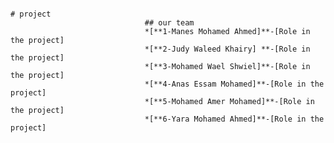                                                                               # project
                                  ## our team
                                  *[**1-Manes Mohamed Ahmed]**-[Role in the project]
                                  *[**2-Judy Waleed Khairy] **-[Role in the project]
                                  *[**3-Mohamed Wael Shwiel]**-[Role in the project]
                                  *[**4-Anas Essam Mohamed]**-[Role in the project]
                                  *[**5-Mohamed Amer Mohamed]**-[Role in the project]
                                  *[**6-Yara Mohamed Ahmed]**-[Role in the project]
